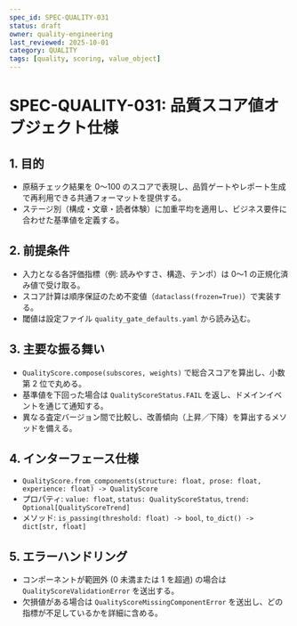 ```yaml
---
spec_id: SPEC-QUALITY-031
status: draft
owner: quality-engineering
last_reviewed: 2025-10-01
category: QUALITY
tags: [quality, scoring, value_object]
---
```

# SPEC-QUALITY-031: 品質スコア値オブジェクト仕様

## 1. 目的
- 原稿チェック結果を 0〜100 のスコアで表現し、品質ゲートやレポート生成で再利用できる共通フォーマットを提供する。
- ステージ別（構成・文章・読者体験）に加重平均を適用し、ビジネス要件に合わせた基準値を定義する。

## 2. 前提条件
- 入力となる各評価指標（例: 読みやすさ、構造、テンポ）は 0〜1 の正規化済み値で受け取る。
- スコア計算は順序保証のため不変値（`dataclass(frozen=True)`）で実装する。
- 閾値は設定ファイル `quality_gate_defaults.yaml` から読み込む。

## 3. 主要な振る舞い
- `QualityScore.compose(subscores, weights)` で総合スコアを算出し、小数第 2 位で丸める。
- 基準値を下回った場合は `QualityScoreStatus.FAIL` を返し、ドメインイベントを通じて通知する。
- 異なる査定バージョン間で比較し、改善傾向（上昇／下降）を算出するメソッドを備える。

## 4. インターフェース仕様
- `QualityScore.from_components(structure: float, prose: float, experience: float) -> QualityScore`
- プロパティ: `value: float`, `status: QualityScoreStatus`, `trend: Optional[QualityScoreTrend]`
- メソッド: `is_passing(threshold: float) -> bool`, `to_dict() -> dict[str, float]`

## 5. エラーハンドリング
- コンポーネントが範囲外 (0 未満または 1 を超過) の場合は `QualityScoreValidationError` を送出する。
- 欠損値がある場合は `QualityScoreMissingComponentError` を送出し、どの指標が不足しているかを詳細に含める。
